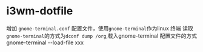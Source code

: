 # i3wm-dotfile

增加 `gnome-terminal.conf` 配置文件，使用`gnome-terminal`作为linux 终端
读取`gnome-terminal`的方式为`dconf dump /org`,载入gnome-terminal 配置文件的方式gnome-terminal --load-file xxx

